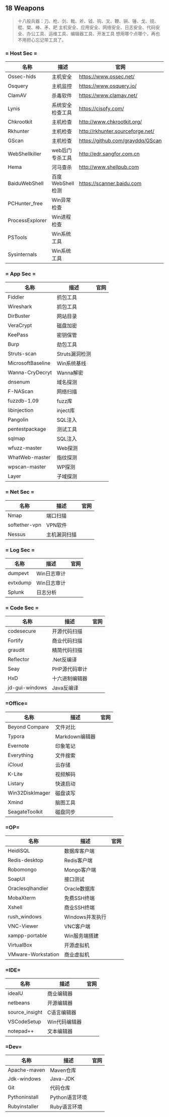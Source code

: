 ## 18 Weapons 

> 十八般兵器：刀、枪、剑、戟、斧、钺、钩、叉、鞭、锏、锤、戈、镋、棍、槊、棒、矛、耙
> 主机安全、应用安全、网络安全、日志安全、代码安全、办公工具、运维工具、编辑器工具、开发工具
> 想用哪个点哪个，再也不用担心忘记带工具了。

### = Host Sec =

|  名称  | 描述  | 官网 |
|  ----  | ----  | ---- |
| Ossec-hids      | 主机安全         | https://www.ossec.net/ |
| Osquery         | 主机监控         | https://www.osquery.io/ |
| ClamAV          | 杀毒软件         | https://www.clamav.net/  |
| Lynis           | 系统安全检查工具 | https://cisofy.com/ |
| Chkrootkit      | 主机检查         | http://www.chkrootkit.org/ |
| Rkhunter        | 主机检查         | http://rkhunter.sourceforge.net/ |
| GScan           | 主机检查         | https://github.com/grayddq/GScan |
| WebShellkiller  | web后门专杀工具  | http://edr.sangfor.com.cn |
| Hema            | 河马查杀         | http://www.shellpub.com |
| BaiduWebShell   | 百度WebShell检测 | https://scanner.baidu.com |
| PCHunter_free   | Win异常检查      | |
| ProcessExplorer | Win进程检查      | |
| PSTools         | Win系统工具      | |
| Sysinternals    | Win系统工具      | |

### = App Sec =

|  名称  | 描述  | 官网 |
|  ----  | ----  | ---- |
| Fiddler         | 抓包工具         | |
| Wireshark       | 抓包工具         | |
| DirBuster       | 网站目录         | |
| VeraCrypt       | 磁盘加密         | |
| KeePass         | 密钥保管         | |
| Burp            | 劫包工具         | |
| Struts-scan | Struts漏洞检测       | |
| MicrosoftBaseline | Win系统基线    | |
| Wanna-CryDecryt | Wanna解密        | |
| dnsenum         | 域名探测         | |
| F-NAScan        | 网络扫描         | |
| fuzzdb-1.09     | fuzz库           | |
| libinjection    | inject库         | |
| Pangolin        | SQL注入          | |
| pentestpackage  | 测试工具         | |
| sqlmap          | SQL注入          | |
| wfuzz-master    | Web探测          | |
| WhatWeb-master  | 指纹探测         | |
| wpscan-master   | WP探测           | |
| Layer           | 子域探测         | |

### = Net Sec =

|  名称  | 描述  | 官网 |
|  ----  | ----  | ---- |
| Nmap            | 端口扫描         | |
| softether-vpn   | VPN软件          | |
| Nessus          | 主机漏洞扫描     | |

### = Log Sec =

|  名称  | 描述  | 官网 |
|  ----  | ----  | ---- |
| dumpevt         | Win日志审计      | |
| evtxdump        | Win日志审计      | |
| Splunk          | 日志分析         | |

### = Code Sec =

|  名称  | 描述  | 官网 |
|  ----  | ----  | ---- |
| codesecure      | 开源代码扫描     | |
| Fortify         | 商业代码扫描     | |
| graudit         | 精简代码扫描     | |
| Reflector       | .Net反编译       | |
| Seay            | PHP源代码审计    | |
| HxD             | 十六进制编辑器   | |
| jd-gui-windows  | Java反编译       | |

### =Office=

|  名称  | 描述  | 官网 |
|  ----  | ----  | ---- |
| Beyond Compare  | 文件对比 | |
| Typora          | Markdown编辑器 | |
| Evernote        | 印象笔记 | |
| Everything      | 文件搜索 | |
| iCloud          | 云存储  | |
| K-Lite          | 视频解码| |
| Listary         | 快速启动 | |
| Win32DiskImager | 磁盘读写 | |
| Xmind           | 脑图工具 | |
| SeagateToolkit  | 磁盘同步 | |

### =OP=

|  名称  | 描述  | 官网 |
|  ----  | ----  | ---- |
| HeidiSQL | 数据库客户端 | |
| Redis-desktop | Redis客户端 | |
| Robomongo | Mongo客户端 | |
| SoapUI | 接口测试 | |
| Oraclesqlhandler | Oracle数据库 | |
| MobaXterm | 免费SSH终端 | |
| Xshell | 商业SSH终端 | |
| rush_windows | Windows并发执行 | |
| VNC-Viewer | VNC客户端 | |
| xampp-portable | Win服务端搭建 | |
| VirtualBox      | 开源虚拟机 ||
| VMware-Workstation | 商业虚拟机 ||

### =IDE=

|  名称  | 描述  | 官网 |
|  ----  | ----  | ---- |
| ideaIU | 商业编辑器 | |
| netbeans | 开源编辑器 | |
| source_insight | C语言编辑器 | |
| VSCodeSetup | Win代码编辑器 | |
| notepad++ | 文本编辑器 | |

### =Dev=

|  名称  | 描述  | 官网 |
|  ----  | ----  | ---- |
| Apache-maven | Maven仓库 | |
| Jdk-windows | Java-JDK | |
| Git | 代码仓库 | |
| Pythoninstall | Python语言环境 | |
| Rubyinstaller | Ruby语言环境 | |
